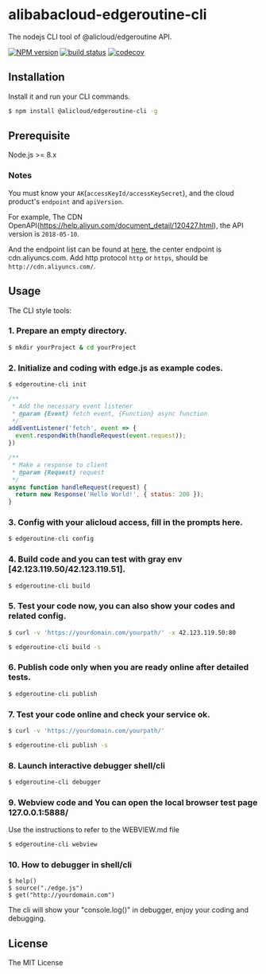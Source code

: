 # alibabacloud-edgeroutine-cli

The nodejs CLI tool of @alicloud/edgeroutine API.

[![NPM version][npm-image]][npm-url]
[![build status][travis-image]][travis-url]
[![codecov][cov-image]][cov-url]

[npm-image]: https://npm.alibaba-inc.com/badge/v/@alicloud/pop-core.svg?version=1.7.7
[npm-url]: https://npm.alibaba-inc.com/package/@ali/edgeroutine-cli/v/1.0.0
[travis-image]: https://img.shields.io/travis/aliyun/openapi-core-nodejs-sdk/master.svg?style=flat-square
[travis-url]: https://travis-ci.org/aliyun/openapi-core-nodejs-sdk
[cov-image]: https://codecov.io/gh/aliyun/openapi-core-nodejs-sdk/branch/master/graph/badge.svg
[cov-url]: https://codecov.io/gh/aliyun/openapi-core-nodejs-sdk

## Installation

Install it and run your CLI commands.

```sh
$ npm install @alicloud/edgeroutine-cli -g
```

## Prerequisite

Node.js >= 8.x

### Notes

You must know your `AK`(`accessKeyId/accessKeySecret`), and the cloud product's `endpoint` and `apiVersion`.

For example, The CDN OpenAPI(https://help.aliyun.com/document_detail/120427.html), the API version is `2018-05-10`.

And the endpoint list can be found at [here](https://help.aliyun.com/document_detail/120427.html), the center endpoint is cdn.aliyuncs.com. Add http protocol `http` or `https`, should be `http://cdn.aliyuncs.com/`.


## Usage

The CLI style tools:

### 1. Prepare an empty directory.
```sh
$ mkdir yourProject & cd yourProject
```

### 2. Initialize and coding with edge.js as example codes.
```sh
$ edgeroutine-cli init
```

```js
/**
 * Add the necessary event listener
 * @param {Event} fetch event, {Function} async function
 */
addEventListener('fetch', event => {
  event.respondWith(handleRequest(event.request));
})

/**
 * Make a response to client
 * @param {Request} request
 */
async function handleRequest(request) {
  return new Response('Hello World!', { status: 200 });
}
```

### 3. Config with your alicloud access, fill in the prompts here.
```sh
$ edgeroutine-cli config
```

### 4. Build code and you can test with gray env [42.123.119.50/42.123.119.51].
```sh
$ edgeroutine-cli build
```

### 5. Test your code now, you can also show your codes and related config.
```sh
$ curl -v 'https://yourdomain.com/yourpath/' -x 42.123.119.50:80
```

```sh
$ edgeroutine-cli build -s
```

### 6. Publish code only when you are ready online after detailed tests.
```sh
$ edgeroutine-cli publish
```

### 7. Test your code online and check your service ok.
```sh
$ curl -v 'https://yourdomain.com/yourpath/'
```

```sh
$ edgeroutine-cli publish -s
```

### 8. Launch interactive debugger shell/cli
```sh
$ edgeroutine-cli debugger
```

### 9. Webview code and You can open the local browser test page  127.0.0.1:5888/  
Use the instructions to refer to the WEBVIEW.md file
```sh
$ edgeroutine-cli webview
```

### 10. How to debugger in shell/cli
```
$ help()
$ source("./edge.js")
$ get("http://yourdomain.com")
```

The cli will show your "console.log()" in debugger, enjoy your coding and debugging.

## License
The MIT License
